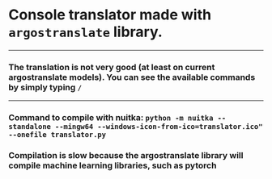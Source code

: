 # Console translator made with `argostranslate` library.
---
### The translation is not very good (at least on current argostranslate models). You can see the available commands by simply typing `/`
---

###  Command to compile with nuitka: `python -m nuitka --standalone --mingw64 --windows-icon-from-ico=translator.ico" --onefile translator.py`

### Compilation is slow because the argostranslate library will compile machine learning libraries, such as pytorch